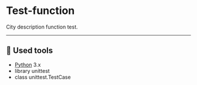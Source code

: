 # Test-function
Сity description function test.
____
## :low_brightness: Used tools
- [Python](https://www.python.org/) 3.x
- library unittest
- class unittest.TestCase 
